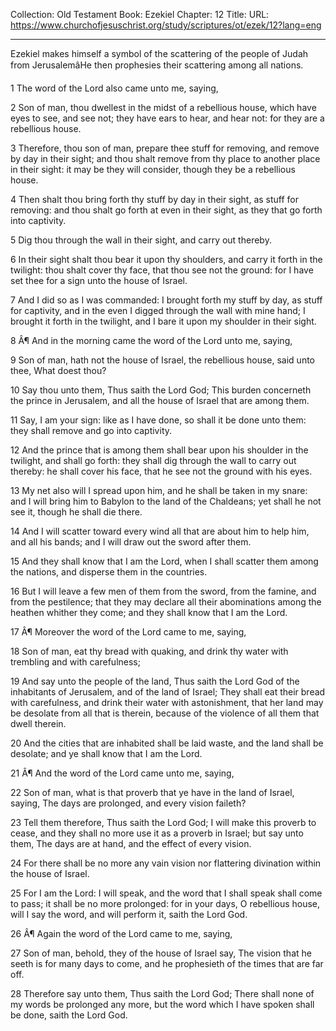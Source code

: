 Collection: Old Testament
Book: Ezekiel
Chapter: 12
Title: 
URL: https://www.churchofjesuschrist.org/study/scriptures/ot/ezek/12?lang=eng

---

Ezekiel makes himself a symbol of the scattering of the people of Judah from JerusalemâHe then prophesies their scattering among all nations.

1 The word of the Lord also came unto me, saying,

2 Son of man, thou dwellest in the midst of a rebellious house, which have eyes to see, and see not; they have ears to hear, and hear not: for they are a rebellious house.

3 Therefore, thou son of man, prepare thee stuff for removing, and remove by day in their sight; and thou shalt remove from thy place to another place in their sight: it may be they will consider, though they be a rebellious house.

4 Then shalt thou bring forth thy stuff by day in their sight, as stuff for removing: and thou shalt go forth at even in their sight, as they that go forth into captivity.

5 Dig thou through the wall in their sight, and carry out thereby.

6 In their sight shalt thou bear it upon thy shoulders, and carry it forth in the twilight: thou shalt cover thy face, that thou see not the ground: for I have set thee for a sign unto the house of Israel.

7 And I did so as I was commanded: I brought forth my stuff by day, as stuff for captivity, and in the even I digged through the wall with mine hand; I brought it forth in the twilight, and I bare it upon my shoulder in their sight.

8 Â¶ And in the morning came the word of the Lord unto me, saying,

9 Son of man, hath not the house of Israel, the rebellious house, said unto thee, What doest thou?

10 Say thou unto them, Thus saith the Lord God; This burden concerneth the prince in Jerusalem, and all the house of Israel that are among them.

11 Say, I am your sign: like as I have done, so shall it be done unto them: they shall remove and go into captivity.

12 And the prince that is among them shall bear upon his shoulder in the twilight, and shall go forth: they shall dig through the wall to carry out thereby: he shall cover his face, that he see not the ground with his eyes.

13 My net also will I spread upon him, and he shall be taken in my snare: and I will bring him to Babylon to the land of the Chaldeans; yet shall he not see it, though he shall die there.

14 And I will scatter toward every wind all that are about him to help him, and all his bands; and I will draw out the sword after them.

15 And they shall know that I am the Lord, when I shall scatter them among the nations, and disperse them in the countries.

16 But I will leave a few men of them from the sword, from the famine, and from the pestilence; that they may declare all their abominations among the heathen whither they come; and they shall know that I am the Lord.

17 Â¶ Moreover the word of the Lord came to me, saying,

18 Son of man, eat thy bread with quaking, and drink thy water with trembling and with carefulness;

19 And say unto the people of the land, Thus saith the Lord God of the inhabitants of Jerusalem, and of the land of Israel; They shall eat their bread with carefulness, and drink their water with astonishment, that her land may be desolate from all that is therein, because of the violence of all them that dwell therein.

20 And the cities that are inhabited shall be laid waste, and the land shall be desolate; and ye shall know that I am the Lord.

21 Â¶ And the word of the Lord came unto me, saying,

22 Son of man, what is that proverb that ye have in the land of Israel, saying, The days are prolonged, and every vision faileth?

23 Tell them therefore, Thus saith the Lord God; I will make this proverb to cease, and they shall no more use it as a proverb in Israel; but say unto them, The days are at hand, and the effect of every vision.

24 For there shall be no more any vain vision nor flattering divination within the house of Israel.

25 For I am the Lord: I will speak, and the word that I shall speak shall come to pass; it shall be no more prolonged: for in your days, O rebellious house, will I say the word, and will perform it, saith the Lord God.

26 Â¶ Again the word of the Lord came to me, saying,

27 Son of man, behold, they of the house of Israel say, The vision that he seeth is for many days to come, and he prophesieth of the times that are far off.

28 Therefore say unto them, Thus saith the Lord God; There shall none of my words be prolonged any more, but the word which I have spoken shall be done, saith the Lord God.

